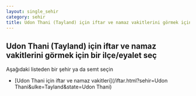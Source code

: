 ```yaml
---
layout: single_sehir
category: sehir
title: Udon Thani (Tayland) için iftar ve namaz vakitlerini görmek için bir ilçe/eyalet seç
---
```



## Udon Thani (Tayland) için iftar ve namaz vakitlerini görmek için bir ilçe/eyalet seç

Aşağıdaki listeden bir şehir ya da semt seçin


* [Udon Thani için iftar ve namaz vakitleri](/iftar.html?sehir=Udon Thani&ulke=Tayland&state=Udon Thani)
